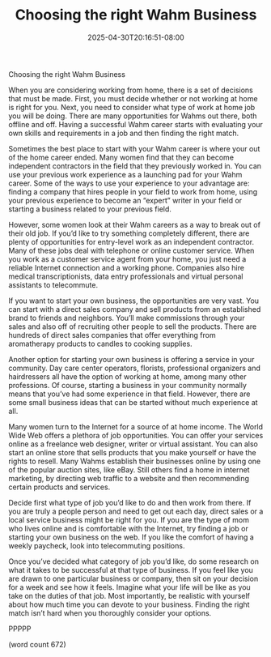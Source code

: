 ﻿---
title: "Choosing the right Wahm Business"
date: 2025-04-30T20:16:51-08:00
description: "WAHM txt Tips for Web Success"
featured_image: "/images/WAHM txt.jpg"
tags: ["WAHM txt"]
---

Choosing the right Wahm Business 

When you are considering working from home, there is a set of decisions that must be made. First, you must decide whether or not working at home is right for you. Next, you need to consider what type of work at home job you will be doing. There are many opportunities for Wahms out there, both offline and off. Having a successful Wahm career starts with evaluating your own skills and requirements in a job and then finding the right match.

Sometimes the best place to start with your Wahm career is where your out of the home career ended. Many women find that they can become independent contractors in the field that they previously worked in. You can use your previous work experience as a launching pad for your Wahm career. Some of the ways to use your experience to your advantage are: finding a company that hires people in your field to work from home, using your previous experience to become an “expert” writer in your field or starting a business related to your previous field.

However, some women look at their Wahm careers as a way to break out of their old job. If you’d like to try something completely different, there are plenty of opportunities for entry-level work as an independent contractor. Many of these jobs deal with telephone or online customer service. When you work as a customer service agent from your home, you just need a reliable Internet connection and a working phone. Companies also hire medical transcriptionists, data entry professionals and virtual personal assistants to telecommute.

If you want to start your own business, the opportunities are very vast. You can start with a direct sales company and sell products from an established brand to friends and neighbors. You’ll make commissions through your sales and also off of recruiting other people to sell the products. There are hundreds of direct sales companies that offer everything from aromatherapy products to candles to cooking supplies.

Another option for starting your own business is offering a service in your community. Day care center operators, florists, professional organizers and hairdressers all have the option of working at home, among many other professions. Of course, starting a business in your community normally means that you’ve had some experience in that field. However, there are some small business ideas that can be started without much experience at all. 

Many women turn to the Internet for a source of at home income. The World Wide Web offers a plethora of job opportunities. You can offer your services online as a freelance web designer, writer or virtual assistant. You can also start an online store that sells products that you make yourself or have the rights to resell. Many Wahms establish their businesses online by using one of the popular auction sites, like eBay. Still others find a home in internet marketing, by directing web traffic to a website and then recommending certain products and services. 

Decide first what type of job you’d like to do and then work from there. If you are truly a people person and need to get out each day, direct sales or a local service business might be right for you. If you are the type of mom who lives online and is comfortable with the Internet, try finding a job or starting your own business on the web. If you like the comfort of having a weekly paycheck, look into telecommuting positions. 

Once you’ve decided what category of job you’d like, do some research on what it takes to be successful at that type of business. If you feel like you are drawn to one particular business or company, then sit on your decision for a week and see how it feels. Imagine what your life will be like as you take on the duties of that job. Most importantly, be realistic with yourself about how much time you can devote to your business. Finding the right match isn’t hard when you thoroughly consider your options.

PPPPP

(word count 672)
